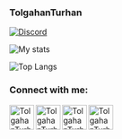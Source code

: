 
### TolgahanTurhan

[![Discord](https://img.shields.io/discord/340568729634996225?label=Discord&logo=Discord)][discord]

![My stats](https://github-readme-stats.vercel.app/api?username=utkuali&show_icons=true&count_private=true)

![Top Langs](https://github-readme-stats.vercel.app/api/top-langs/?username=utkuali&layout=compact)

### Connect with me:

[<img align="left" alt="TolgahanTurhan | Twitch" width="44px" src="https://img.icons8.com/fluent/2x/twitch.png" />][twitch]
[<img align="left" alt="TolgahanTurhan| Discord" width="44px" src="https://i.ibb.co/YtNhB1V/icons8-discord-new-logo-48.png" />][discord]
[<img align="left" alt="TolgahanTurhan | Youtube" width="44px" src="https://img.icons8.com/color/2x/youtube-play.png" />][youtube]
[<img align="left" alt="TolgahanTurhan | Instagram" width="44px" src="https://i.ibb.co/tz8skHM/icons8-instagram-48.png" />][instagram]

<br />

[discord]: https://discord.gg/khF2VavmNg
[instagram]: https://www.instagram.com/tolgahan.exe/
[twitch]: https://www.twitch.tv/sleekassasssin
[youtube]: https://oblivioncodetr.com/
